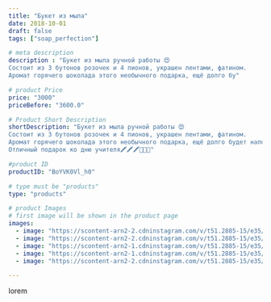 ```yaml
---
title: "Букет из мыла"
date: 2018-10-01
draft: false
tags: ["soap_perfection"]

# meta description
description : "Букет из мыла ручной работы 😍
Состоит из 3 бутонов розочек и 4 пионов, украшен лентами, фатином.
Аромат горячего шоколада этого необычного подарка, ещё долго бу"

# product Price
price: "3000"
priceBefore: "3600.0"

# Product Short Description
shortDescription: "Букет из мыла ручной работы 😍
Состоит из 3 бутонов розочек и 4 пионов, украшен лентами, фатином.
Аромат горячего шоколада этого необычного подарка, ещё долго будет напоминать о прекрасных моментах🎀🎁💖
Отличный подарок ко дню учителя🖍️🖍️🖍️🌹🌹🌹"

#product ID
productID: "BoYVK0Vl_h0"

# type must be "products"
type: "products"

# product Images
# first image will be shown in the product page
images:
  - image: "https://scontent-arn2-2.cdninstagram.com/v/t51.2885-15/e35/41725144_310402379544020_3818404967485612992_n.jpg?se=7&tp=1&_nc_ht=scontent-arn2-2.cdninstagram.com&_nc_cat=108&_nc_ohc=PoVAR3HY1TUAX_GDB5p&oh=533a69ea7ebdd795d0f0b3162026e30b&oe=6069DE3C&ig_cache_key=MTg4MDM0NTk0MzA3OTI1MTg0Mg%3D%3D.2"
  - image: "https://scontent-arn2-2.cdninstagram.com/v/t51.2885-15/e35/41816897_243185226548345_1268719477735494355_n.jpg?se=7&tp=1&_nc_ht=scontent-arn2-2.cdninstagram.com&_nc_cat=105&_nc_ohc=rf6G6Q3Q9zIAX_-EehA&oh=009a96e2e3f6e5bb3fa7b9d187fc071c&oe=606CC133&ig_cache_key=MTg4MDM0NTk0MzA4Nzc0NDkwNQ%3D%3D.2"
  - image: "https://scontent-arn2-1.cdninstagram.com/v/t51.2885-15/e35/42457010_1008302612689543_3835307659612935190_n.jpg?se=7&tp=1&_nc_ht=scontent-arn2-1.cdninstagram.com&_nc_cat=107&_nc_ohc=Xg_niTijz2UAX-qxe6C&oh=b27a370c275d72ced3ae1a2920299881&oe=606A241F&ig_cache_key=MTg4MDM0NTk0MzA3OTMxNjE3MA%3D%3D.2"
  - image: "https://scontent-arn2-1.cdninstagram.com/v/t51.2885-15/e35/41654098_244488769571875_5994492444331009706_n.jpg?se=7&tp=1&_nc_ht=scontent-arn2-1.cdninstagram.com&_nc_cat=107&_nc_ohc=ItQmynkFvZUAX9La1ri&oh=d1d11abb5614ae1c9e4cc6ab3c87da17&oe=606BC0AB&ig_cache_key=MTg4MDM0NTk0MzA2MjM2MTcxMg%3D%3D.2"
  - image: "https://scontent-arn2-2.cdninstagram.com/v/t51.2885-15/e35/41851246_877189126003416_4373808367176624005_n.jpg?se=7&tp=1&_nc_ht=scontent-arn2-2.cdninstagram.com&_nc_cat=100&_nc_ohc=fk9psZJTP_EAX9LAD4z&oh=83637e81f4cd86b3dc2c4561e991d264&oe=606A2CE6&ig_cache_key=MTg4MDM0NTk0MzA5NjAzNzg4OQ%3D%3D.2"

---
```

lorem

